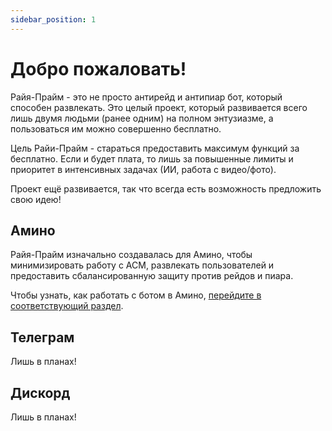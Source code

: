 ```yaml
---
sidebar_position: 1
---
```


# Добро пожаловать!

Райя-Прайм - это не просто антирейд и антипиар бот, который способен развлекать. Это целый проект, который развивается всего лишь двумя людьми (ранее одним) на полном энтузиазме, а пользоваться им можно совершенно бесплатно.

Цель Райи-Прайм - стараться предоставить максимум функций за бесплатно. Если и будет плата, то лишь за повышенные лимиты и приоритет в интенсивных задачах (ИИ, работа с видео/фото).

Проект ещё развивается, так что всегда есть возможность предложить свою идею!

## Амино

Райя-Прайм изначально создавалась для Амино, чтобы минимизировать работу с АСМ, развлекать пользователей
и предоставить сбалансированную защиту против рейдов и пиара.

Чтобы узнать, как работать с ботом в Амино, [перейдите в соответствующий раздел](category/amino).

## Телеграм

Лишь в планах!

## Дискорд

Лишь в планах!

